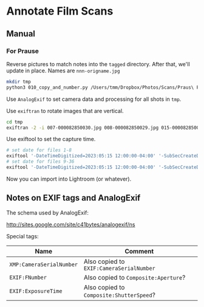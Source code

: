 # Annotate Film Scans

## Manual

### For Prause

Reverse pictures to match notes into the `tagged` directory. After that, we'll update in place. Names are `nnn-origname.jpg`

```bash
mkdir tmp
python3 010_copy_and_number.py /Users/tmm/Dropbox/Photos/Scans/Praus\ Productions/00008285/*.jpg
```

Use `AnalogExif` to set camera data and processing for all shots in `tmp`.

Use `exiftran` to rotate images that are vertical.

```bash
cd tmp
exiftran -2 -i 007-000082850030.jpg 008-000082850029.jpg 015-000082850022.jpg 016-000082850021.jpg 017-000082850020.jpg 018-000082850019.jpg 019-000082850018.jpg 020-000082850017.jpg 021-000082850016.jpg 022-000082850015.jpg 023-000082850014.jpg 036-000082850001.jpg
```

Use exiftool to set the capture time.

```bash
# set date for files 1-8
exiftool '-DateTimeDigitized=2023:05:15 12:00:00-04:00' '-SubSecCreateDate=2023:05:02 08:00:00-04:00' '-SubSecDateTimeOriginal=2023:05:02 08:00:00-04:00' $(jot 8 | xargs printf "%03d-*.jpg\n")
# set date for files 9-36
exiftool '-DateTimeDigitized=2023:05:15 12:00:00-04:00' '-SubSecCreateDate=2023:05:07 08:00:00-04:00' '-SubSecDateTimeOriginal=2023:05:07 08:00:00-04:00' $(jot 28 9 | xargs printf "%03d-*.jpg\n")
```

Now you can import into Lightroom (or whatever).

## Notes on EXIF tags and AnalogExif

The schema used by AnalogExif:

http://sites.google.com/site/c41bytes/analogexif/ns

Special tags:

| Name                   | Comment
|------------------------|---------------
`XMP:CameraSerialNumber` | Also copied to `EXIF:CameraSerialNumber`
`EXIF:FNumber`           | Also copied to `Composite:Aperture`?
`EXIF:ExposureTime`      | Also copied to `Composite:ShutterSpeed`?

